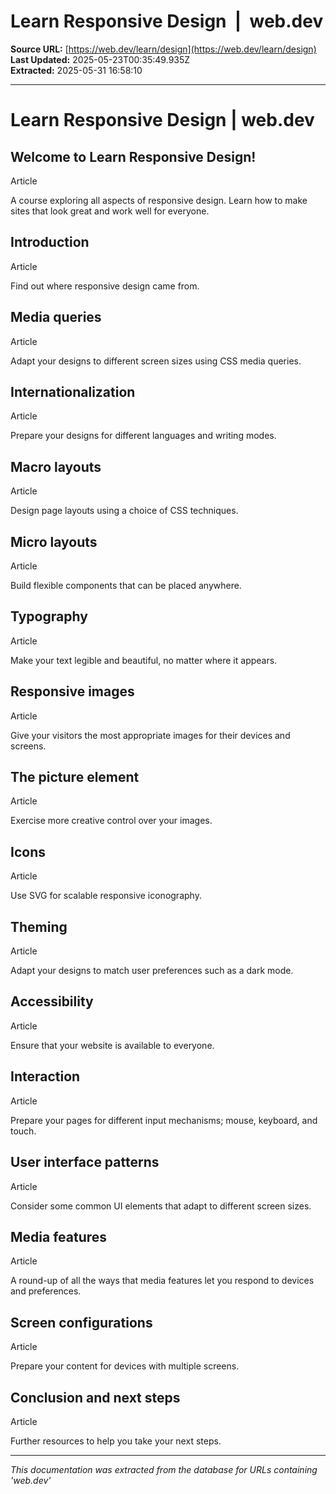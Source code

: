 # Learn Responsive Design  |  web.dev

**Source URL:** [https://web.dev/learn/design](https://web.dev/learn/design)  
**Last Updated:** 2025-05-23T00:35:49.935Z  
**Extracted:** 2025-05-31 16:58:10

---

# Learn Responsive Design | web.dev

## Welcome to Learn Responsive Design!

Article

A course exploring all aspects of responsive design. Learn how to make sites that look great and work well for everyone.

## Introduction

Article

Find out where responsive design came from.

## Media queries

Article

Adapt your designs to different screen sizes using CSS media queries.

## Internationalization

Article

Prepare your designs for different languages and writing modes.

## Macro layouts

Article

Design page layouts using a choice of CSS techniques.

## Micro layouts

Article

Build flexible components that can be placed anywhere.

## Typography

Article

Make your text legible and beautiful, no matter where it appears.

## Responsive images

Article

Give your visitors the most appropriate images for their devices and screens.

## The picture element

Article

Exercise more creative control over your images.

## Icons

Article

Use SVG for scalable responsive iconography.

## Theming

Article

Adapt your designs to match user preferences such as a dark mode.

## Accessibility

Article

Ensure that your website is available to everyone.

## Interaction

Article

Prepare your pages for different input mechanisms; mouse, keyboard, and touch.

## User interface patterns

Article

Consider some common UI elements that adapt to different screen sizes.

## Media features

Article

A round-up of all the ways that media features let you respond to devices and preferences.

## Screen configurations

Article

Prepare your content for devices with multiple screens.

## Conclusion and next steps

Article

Further resources to help you take your next steps.

---

*This documentation was extracted from the database for URLs containing 'web.dev'*
